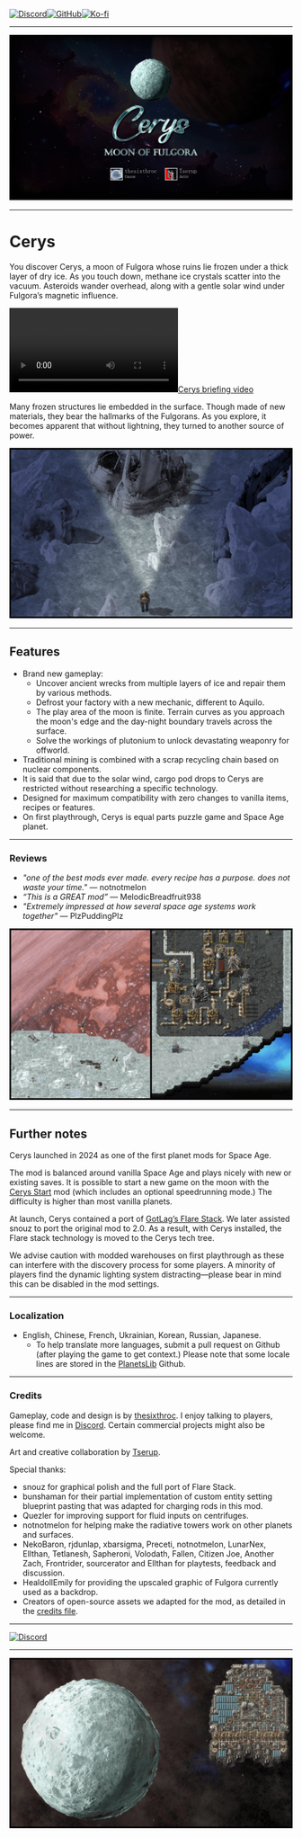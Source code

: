 [![Discord](https://img.shields.io/badge/Discord-%235865F2.svg?style=for-the-badge&logo=discord&logoColor=white)](https://discord.gg/VuVhYUBbWE)[![GitHub](https://img.shields.io/badge/github-%23121011.svg?style=for-the-badge&logo=github&logoColor=white)](https://github.com/danielmartin0/Cerys-Moon-of-Fulgora)[![Ko-fi](https://img.shields.io/badge/Ko--fi-F16061?style=for-the-badge&logo=ko-fi&logoColor=white)](https://ko-fi.com/thesixthroc)

---

![Movie poster for Cerys](https://raw.githubusercontent.com/danielmartin0/Cerys-Moon-of-Fulgora/main/images/movie-poster.png)

---

# Cerys

You discover Cerys, a moon of Fulgora whose ruins lie frozen under a thick layer of dry ice. As you touch down, methane ice crystals scatter into the vacuum. Asteroids wander overhead, along with a gentle solar wind under Fulgora’s magnetic influence.

[![Cerys briefing video](https://files.catbox.moe/uhd8hb.mp4)](https://files.catbox.moe/uhd8hb.mp4)

Many frozen structures lie embedded in the surface. Though made of new materials, they bear the hallmarks of the Fulgorans. As you explore, it becomes apparent that without lightning, they turned to another source of power.

![Engineer casting flashlight on Cerys ruins](https://raw.githubusercontent.com/danielmartin0/Cerys-Moon-of-Fulgora/main/images/explore.png)

---

## Features

- Brand new gameplay:
    - Uncover ancient wrecks from multiple layers of ice and repair them by various methods.
    - Defrost your factory with a new mechanic, different to Aquilo.
    - The play area of the moon is finite. Terrain curves as you approach the moon's edge and the day-night boundary travels across the surface.
    - Solve the workings of plutonium to unlock devastating weaponry for offworld.
- Traditional mining is combined with a scrap recycling chain based on nuclear components.
- It is said that due to the solar wind, cargo pod drops to Cerys are restricted without researching a specific technology.
- Designed for maximum compatibility with zero changes to vanilla items, recipes or features.
- On first playthrough, Cerys is equal parts puzzle game and Space Age planet.

---

### Reviews

- _"one of the best mods ever made. every recipe has a purpose. does not waste your time."_ — notnotmelon
- _“This is a GREAT mod”_ — MelodicBreadfruit938
- _"Extremely impressed at how several space age systems work together"_ — PlzPuddingPlz

![Landing on Cerys and factories on Cerys](https://raw.githubusercontent.com/danielmartin0/Cerys-Moon-of-Fulgora/main/images/landing-and-factory.png)

---

## Further notes

Cerys launched in 2024 as one of the first planet mods for Space Age.

The mod is balanced around vanilla Space Age and plays nicely with new or existing saves. It is possible to start a new game on the moon with the [Cerys Start](https://mods.factorio.com/mod/Cerys-Start) mod (which includes an optional speedrunning mode.) The difficulty is higher than most vanilla planets.

At launch, Cerys contained a port of [GotLag’s Flare Stack](https://mods.factorio.com/mods/GotLag/Flare%20Stack). We later assisted snouz to port the original mod to 2.0. As a result, with Cerys installed, the Flare stack technology is moved to the Cerys tech tree.

We advise caution with modded warehouses on first playthrough as these can interfere with the discovery process for some players. A minority of players find the dynamic lighting system distracting—please bear in mind this can be disabled in the mod settings.

---

### Localization

- English, Chinese, French, Ukrainian, Korean, Russian, Japanese.
    - To help translate more languages, submit a pull request on Github (after playing the game to get context.) Please note that some locale lines are stored in the [PlanetsLib](https://github.com/danielmartin0/PlanetsLib) Github.

---

### Credits

Gameplay, code and design is by [thesixthroc](https://mods.factorio.com/user/thesixthroc). I enjoy talking to players, please find me in [Discord](https://discord.gg/VuVhYUBbWE). Certain commercial projects might also be welcome.

Art and creative collaboration by [Tserup](https://mods.factorio.com/user/Tserup).

Special thanks:

- snouz for graphical polish and the full port of Flare Stack.
- bunshaman for their partial implementation of custom entity setting blueprint pasting that was adapted for charging rods in this mod.
- Quezler for improving support for fluid inputs on centrifuges.
- notnotmelon for helping make the radiative towers work on other planets and surfaces.
- NekoBaron, rjdunlap, xbarsigma, Preceti, notnotmelon, LunarNex, Ellthan, Tetlanesh, Sapheroni, Volodath, Fallen, Citizen Joe, Another Zach, Frontrider, sourcerator and Ellthan for playtests, feedback and discussion.
- HealdollEmily for providing the upscaled graphic of Fulgora currently used as a backdrop.
- Creators of open-source assets we adapted for the mod, as detailed in the [credits file](https://github.com/danielmartin0/Cerys-Moon-of-Fulgora/blob/main/Credits.md).

---

[![Discord](https://img.shields.io/discord/1309620686347702372?style=for-the-badge&logo=discord&logoColor=bf6434&label=The%20Foundry&labelColor=222222&color=bf6434)](https://discord.gg/VuVhYUBbWE)

---

![Space platform hovering over Cerys](https://raw.githubusercontent.com/danielmartin0/Cerys-Moon-of-Fulgora/main/images/hovering-2.png)